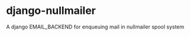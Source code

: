 django-nullmailer
=================

A django EMAIL_BACKEND for enqueuing mail in nullmailer spool system
